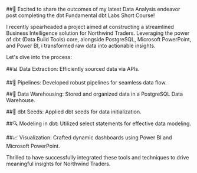 ##🚀 Excited to share the outcomes of my latest Data Analysis endeavor post completing the dbt Fundamental dbt Labs Short Course!

I recently spearheaded a project aimed at constructing a streamlined Business Intelligence solution for Northwind Traders. Leveraging the power of dbt (Data Build Tools) core, alongside PostgreSQL, Microsoft PowerPoint, and Power BI, i transformed raw data into actionable insights.



Let's dive into the process:



##📊 Data Extraction: Efficiently sourced data via APIs.

##🔧 Pipelines: Developed robust pipelines for seamless data flow.

##💾 Data Warehousing: Stored and organized data in a PostgreSQL Data Warehouse.

##🌱 dbt Seeds: Applied dbt seeds for data initialization.

##🔍 Modeling in dbt: Utilized select statements for effective data modeling.

##📈 Visualization: Crafted dynamic dashboards using Power BI and Microsoft PowerPoint.


Thrilled to have successfully integrated these tools and techniques to drive meaningful insights for Northwind Traders. 
